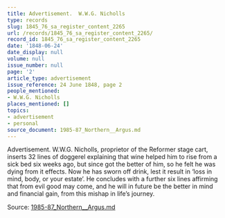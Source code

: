 ```yaml
---
title: Advertisement.  W.W.G. Nicholls
type: records
slug: 1845_76_sa_register_content_2265
url: /records/1845_76_sa_register_content_2265/
record_id: 1845_76_sa_register_content_2265
date: '1848-06-24'
date_display: null
volume: null
issue_number: null
page: '2'
article_type: advertisement
issue_reference: 24 June 1848, page 2
people_mentioned:
- W.W.G. Nicholls
places_mentioned: []
topics:
- advertisement
- personal
source_document: 1985-87_Northern__Argus.md
---
```


Advertisement.  W.W.G. Nicholls, proprietor of the Reformer stage cart, inserts 32 lines of doggerel explaining that wine helped him to rise from a sick bed six weeks ago, but since got the better of him, so he felt he was dying from it effects.  Now he has sworn off drink, lest it result in ‘loss in mind, body, or your estate’.  He concludes with a further six lines affirming that from evil good may come, and he will in future be the better in mind and financial gain, from this mishap in life’s journey.

Source: [1985-87_Northern__Argus.md](/downloads/markdown/1985-87_Northern__Argus.md)
